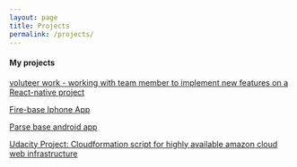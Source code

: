 ```yaml
---
layout: page
title: Projects
permalink: /projects/
---
```

#### My projects

[voluteer work - working with team member to implement new features on a React-native project](https://github.com/jmejiamu/sflivingwages-mobil-app) 

[Fire-base Iphone App](https://github.com/kent5i5/yinkin-iphone)

[Parse base android app](https://github.com/kent5i5/yinElderService)

[Udacity Project: Cloudformation script for highly available amazon cloud web infrastructure](https://github.com/kent5i5/highly-available-webapp)